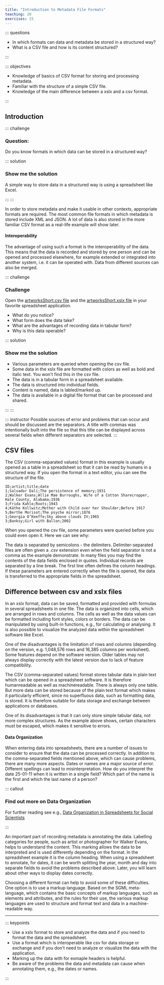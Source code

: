 ```yaml
---
title: "Introduction to Metadata File Formats"
teaching: 20
exercises: 15
---
```


::: questions 

- In which formats can data and metadata be stored in a structured way?
- What is a CSV file and how is its content structured?

:::

::: objectives

- Knowledge of basics of CSV format for storing and processing metadata. 
- Familiar with the structure of a simple CSV file.
- Knowledge of the main difference between a xslx and a csv format.
   
:::

## Introduction


::: challenge

### Question: 
Do you know formats in which data can be stored in a structured way? 

::: solution

### Show me the solution
A simple way to store data in a structured way is using a spreadsheet like Excel. 

:::
:::


In order to store metadata and make it usable in other contexts, appropriate formats are required. The most common file formats in which metadata is stored include XML and JSON. A lot of data is also stored in the more familiar CSV format as a real-life example will show later.


#### Interoperability


The advantage of using such a format is the interoperability of the data. This means that the data is recorded and stored by one person and can be opened and processed elsewhere, for example extended or integrated into another system, i.e. it can be operated with. Data from different sources can also be merged. 



::: challenge

### Challenge

Open the [artworksShort.csv file](https://github.com/HERMES-DKZ/metadata_lesson/blob/main/episodes/data/artworksShort.csv) and the [artworksShort.xslx file](https://github.com/HERMES-DKZ/metadata_lesson/blob/main/episodes/data/artworksShort.xlsx) in your favorite spreadsheet application. 

- What do you notice?    
- What form does the data take?    
- What are the advantages of recording data in tabular form?    
- Why is this data operable? 
    
::: solution

### Show me the solution

- Various parameters are queried when opening the csv file.
- Some data in the xslx file are formatted with colors as well as bold and italic text. You won't find this in the csv file. 
- The data is in a tabular form in a spreadsheet available.
- The data is structured into individual fields.
- Content is named, data is labled/marked up.
- The data is available in a digital file format that can be processed and shared.
    
:::
:::

::: instructor
Possible sources of error and problems that can occur and should be discussed are the separators. A title with commas was intentionally built into the file so that this title can be displayed across several fields when different separators are selected. 
:::



## CSV files



The CSV (comma-separated values) format in this example is usually opened as a table in a spreadsheet so that it can be read by humans in a structured way. If you open the format in a text editor, you can see the structure of the file. 

```
ID;artist;title;date
1;Salvador Dalí;The persistence of memory;1931
2;Walker Evans;Allie Mae Burroughs, Wife of a Cotton Sharecropper, Hale County, Alabama;1936
3;Frida Kahlo;Roots;1943
4;Käthe Kollwitz;Mother with Child over her Shoulder;Before 1917
5;Berthe Morisot;The psyche mirror;1876
1;Georgia O’Keeffe;Sky above clouds IV;1965
3;Banksy;Girl with Ballon;2002
```

When you opened the csv file, some parameters were queried before you could even open it. Here we can see why:

The data is separated by semicolons - the delimiters. Delimiter-separated files are often given a *.csv* extension even when the field separator is not a comma as the example demonstrate. In many files you may find the contents of the data fields enclosed in quotes. Individual records are separated by a line break. The first line often defines the column headings. If these parameters are entered correctly when the file is opened, the data is transferred to the appropriate fields in the spreadsheet. 



## Difference between csv and xslx files



In an xslx format, data can be saved, formatted and provided with formulas in several spreadsheets in one file. The data is organized into cells, which are arranged in rows and columns. The cells as well as the data values can be formatted including font styles, colors or borders. The data can be manipulated by using built-in functions, e.g., for calculating or analysing. It is also possible to visualize the analyzed data within the spreadsheet software like Excel. 

One of the disadvantages is the limitation of rows and columns (depending on the version, e.g. 1,048,576 rows and 16,385 columns per worksheet). Some features depend on the software version. Older tables may not always display correctly with the latest version due to lack of feature compatibility. 

The CSV (comma-separated values) format stores tabular data in plain text which can be opened in a spreadsheet software. It is therefore humanreadable as well as machinereadable. There is always only one table. But more data can be stored because of the plain text format which makes it particularly efficient, since no superfluous data, such as formatting data, is stored. It is therefore suitable for data storage and exchange between applications or databases. 

One of its disadvantages is that it can only store simple tabular data, not more complex structures. As the example above shows, certain characters must be escaped, which makes it sensitive to errors. 



#### Data Organization



When entering data into spreadsheets, there are a number of issues to consider to ensure that the data can be processed correctly. In addition to the comma-separated fields mentioned above, which can cause problems, there are many more aspects. Dates or names are a major source of error. Different spellings can lead to misinterpretation. How do you interpret the date 25-01-11 when it is written in a single field? Which part of the name is the first and which the last name of a person? 


::: callout

### Find out more on Data Organization

For further reading see e.g., [Data Organization in Spreadsheets for Social Scientists](https://datacarpentry.github.io/spreadsheets-socialsci/)

:::


An important part of recording metadata is annotating the data. Labelling categories for people, such as artist or photographer for Walker Evans, helps to understand the content. This marking allows the data to be interpreted and is used differently depending on the format. In the spreadsheet example it is the column heading. When using a spreadsheet to annotate, for dates, it can be worth splitting the year, month and day into separate fields to avoid the problems described above. Later, you will learn about other ways to display dates correctly.  

Choosing a different format can help to avoid some of these difficulties. One option is to use a markup language. Based on the SGML meta-language, which contains the basic concepts of markup languages, such as elements and attributes, and the rules for their use, the various markup languages are used to structure and format text and data in a machine-readable way.

_______________________________________

::: keypoints

* Use a xslx format to store and analyze the data and if you need to format the data and the spreadsheet.
* Use a format which is interoperable like csv for data storage or exchange and if you don't need to analyze or visualize the data with the application.
* Marking up the data with for exmaple headers is helpful.
* Be aware of the problems the data and metadata can cause when annotating them, e.g., the dates or names. 

:::


